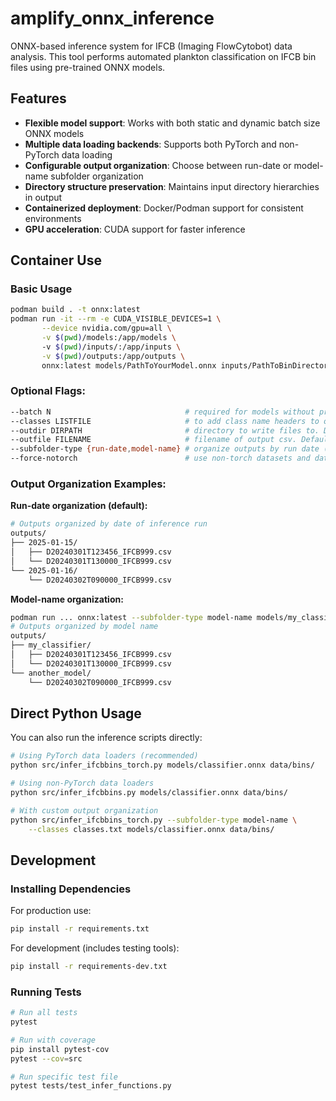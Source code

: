 # amplify_onnx_inference

ONNX-based inference system for IFCB (Imaging FlowCytobot) data analysis. This tool performs automated plankton classification on IFCB bin files using pre-trained ONNX models.

## Features

- **Flexible model support**: Works with both static and dynamic batch size ONNX models
- **Multiple data loading backends**: Supports both PyTorch and non-PyTorch data loading
- **Configurable output organization**: Choose between run-date or model-name subfolder organization
- **Directory structure preservation**: Maintains input directory hierarchies in output
- **Containerized deployment**: Docker/Podman support for consistent environments
- **GPU acceleration**: CUDA support for faster inference

## Container Use

### Basic Usage
```bash
podman build . -t onnx:latest
podman run -it --rm -e CUDA_VISIBLE_DEVICES=1 \
       --device nvidia.com/gpu=all \
       -v $(pwd)/models:/app/models \ 
       -v $(pwd)/inputs/:/app/inputs \
       -v $(pwd)/outputs:/app/outputs \
       onnx:latest models/PathToYourModel.onnx inputs/PathToBinDirectory 
```

### Optional Flags:
```bash
--batch N                              # required for models without pre-set input sizes
--classes LISTFILE                     # to add class name headers to output score-matrix csv
--outdir DIRPATH                       # directory to write files to. Default is './outputs'
--outfile FILENAME                     # filename of output csv. Default is "{RUN_DATE}/{SUBPATH}.csv"
--subfolder-type {run-date,model-name} # organize outputs by run date (default) or model name
--force-notorch                        # use non-torch datasets and dataloaders. If torch is not installed, this flag is automatically set 
```

### Output Organization Examples:

**Run-date organization (default):**
```bash
# Outputs organized by date of inference run
outputs/
├── 2025-01-15/
│   ├── D20240301T123456_IFCB999.csv
│   └── D20240301T130000_IFCB999.csv
└── 2025-01-16/
    └── D20240302T090000_IFCB999.csv
```

**Model-name organization:**
```bash
podman run ... onnx:latest --subfolder-type model-name models/my_classifier.onnx inputs/
# Outputs organized by model name
outputs/
├── my_classifier/
│   ├── D20240301T123456_IFCB999.csv
│   └── D20240301T130000_IFCB999.csv
└── another_model/
    └── D20240302T090000_IFCB999.csv
```

## Direct Python Usage

You can also run the inference scripts directly:

```bash
# Using PyTorch data loaders (recommended)
python src/infer_ifcbbins_torch.py models/classifier.onnx data/bins/

# Using non-PyTorch data loaders
python src/infer_ifcbbins.py models/classifier.onnx data/bins/

# With custom output organization
python src/infer_ifcbbins_torch.py --subfolder-type model-name \
    --classes classes.txt models/classifier.onnx data/bins/
```

## Development

### Installing Dependencies

For production use:
```bash
pip install -r requirements.txt
```

For development (includes testing tools):
```bash
pip install -r requirements-dev.txt
```

### Running Tests

```bash
# Run all tests
pytest

# Run with coverage
pip install pytest-cov
pytest --cov=src

# Run specific test file
pytest tests/test_infer_functions.py
```
